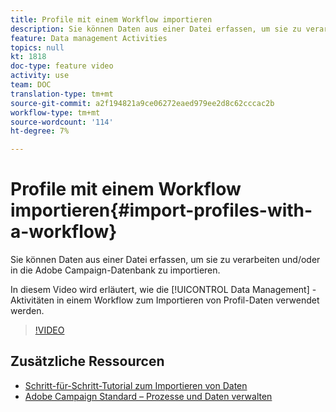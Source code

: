 ```yaml
---
title: Profile mit einem Workflow importieren
description: Sie können Daten aus einer Datei erfassen, um sie zu verarbeiten und/oder in die Adobe Campaign-Datenbank zu importieren. In diesem Video wird beschrieben, wie Sie Profil-Daten mit einem Workflow importieren.
feature: Data management Activities
topics: null
kt: 1818
doc-type: feature video
activity: use
team: DOC
translation-type: tm+mt
source-git-commit: a2f194821a9ce06272eaed979ee2d8c62cccac2b
workflow-type: tm+mt
source-wordcount: '114'
ht-degree: 7%

---
```



# Profile mit einem Workflow importieren{#import-profiles-with-a-workflow}

Sie können Daten aus einer Datei erfassen, um sie zu verarbeiten und/oder in die Adobe Campaign-Datenbank zu importieren.

In diesem Video wird erläutert, wie die [!UICONTROL Data Management] -Aktivitäten in einem Workflow zum Importieren von Profil-Daten verwendet werden.

>[!VIDEO](https://video.tv.adobe.com/v/24993?quality=12)

## Zusätzliche Ressourcen

* [Schritt-für-Schritt-Tutorial zum Importieren von Daten](https://docs.adobe.com/content/help/en/campaign-standard/using/managing-processes-and-data/workflow-general-operation/importing-data.html#example--import-workflow-template)
* [Adobe Campaign Standard – Prozesse und Daten verwalten](https://docs.adobe.com/content/help/en/campaign-standard/using/managing-processes-and-data/about-workflows-and-data-management/discovering-workflows.html)
